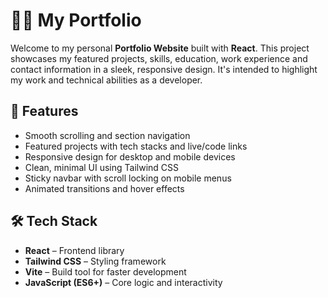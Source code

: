 # 🧑‍💻 My Portfolio

Welcome to my personal **Portfolio Website** built with **React**. This project showcases my featured projects, skills, education, work experience and contact information in a sleek, responsive design. It's intended to highlight my work and technical abilities as a developer.

## 🚀 Features

- Smooth scrolling and section navigation  
- Featured projects with tech stacks and live/code links  
- Responsive design for desktop and mobile devices  
- Clean, minimal UI using Tailwind CSS  
- Sticky navbar with scroll locking on mobile menus  
- Animated transitions and hover effects

## 🛠 Tech Stack

- **React** – Frontend library  
- **Tailwind CSS** – Styling framework  
- **Vite** – Build tool for faster development  
- **JavaScript (ES6+)** – Core logic and interactivity


